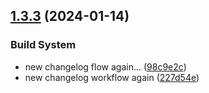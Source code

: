 ## [1.3.3](https://github.com/beniutek/github-action-testing/compare/v1.3.2...v1.3.3) (2024-01-14)


### Build System

* new changelog flow again... ([98c9e2c](https://github.com/beniutek/github-action-testing/commit/98c9e2c94546acbd1a4485c884bf9e092543e643))
* new changelog workflow again ([227d54e](https://github.com/beniutek/github-action-testing/commit/227d54e37792e91cd487cbed705aaa13405fb981))
